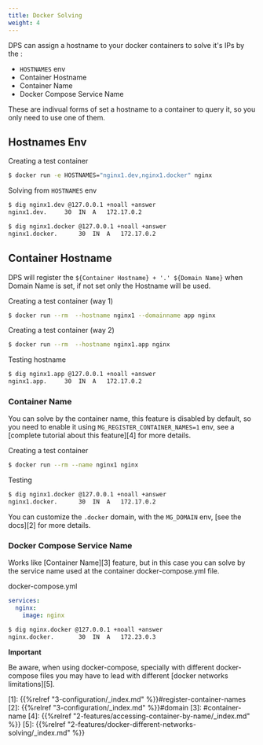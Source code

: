 ```yaml
---
title: Docker Solving
weight: 4
---
```


DPS can assign a hostname to your docker containers to solve it's IPs by the :

* `HOSTNAMES` env
* Container Hostname
* Container Name
* Docker Compose Service Name

These are indivual forms of set a hostname to a container to query it, so you only need to use one of them.

## Hostnames Env

Creating a test container 
```bash
$ docker run -e HOSTNAMES="nginx1.dev,nginx1.docker" nginx
```

Solving from `HOSTNAMES` env

```bash
$ dig nginx1.dev @127.0.0.1 +noall +answer
nginx1.dev.		30	IN	A	172.17.0.2

$ dig nginx1.docker @127.0.0.1 +noall +answer
nginx1.docker.		30	IN	A	172.17.0.2
```

## Container Hostname

DPS will register the `${Container Hostname} + '.' ${Domain Name}` when Domain Name is set, if not set
only the Hostname will be used.

Creating a test container (way 1)
```bash
$ docker run --rm  --hostname nginx1 --domainname app nginx
```

Creating a test container (way 2)
```bash
$ docker run --rm  --hostname nginx1.app nginx
```

Testing hostname
```bash
$ dig nginx1.app @127.0.0.1 +noall +answer
nginx1.app.		30	IN	A	172.17.0.2
```

### Container Name

You can solve by the container name, this feature is disabled by default,
so you need to enable it using `MG_REGISTER_CONTAINER_NAMES=1` env, 
see a [complete tutorial about this feature][4] for more details.

Creating a test container 

```bash
$ docker run --rm --name nginx1 nginx
```

Testing 
```bash
$ dig nginx1.docker @127.0.0.1 +noall +answer
nginx1.docker.		30	IN	A	172.17.0.2
```

You can customize the `.docker` domain, with the `MG_DOMAIN` env, [see the docs][2] 
for more details.


### Docker Compose Service Name

Works like [Container Name][3] feature, but in this case you can solve by the service name
used at the container docker-compose.yml file.

docker-compose.yml
```yaml
services:
  nginx:
    image: nginx
```

```bash
$ dig nginx.docker @127.0.0.1 +noall +answer
nginx.docker.		30	IN	A	172.23.0.3
```

**Important** 

Be aware, when using docker-compose, specially with different docker-compose files you may have to lead with different 
[docker networks limitations][5].

[1]: {{%relref "3-configuration/_index.md" %}}#register-container-names
[2]: {{%relref "3-configuration/_index.md" %}}#domain
[3]: #container-name
[4]: {{%relref "2-features/accessing-container-by-name/_index.md" %}}
[5]: {{%relref "2-features/docker-different-networks-solving/_index.md" %}}
